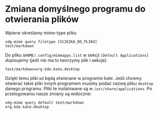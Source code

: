 # Zmiana domyślnego programu do otwierania plików

Wpierw określamy mime-type pliku

```
xdg-mime query filetype [SCIEZKA_DO_PLIKU]
text/markdown
```

Do pliku `$HOME/.config/mimeapps.list` w sekcji `[Default Applications]` dopisujemy (jeśli nie ma to tworzymy plik i sekcje):

```
text/markdown=org.kde.kate.desktop
```
Dzięki temu pliki `md` będą otwierane w programie kate. Jeśli chcemy otwierać takie pliki innym programem musimy podać nazwę pliku `desktop` danego programu. Pliki te instalowane są w `/usr/share/applications`.
Po przelogowaniu nasze zmiany są widoczne:

```
xdg-mime query default text/markdown
org.kde.kate.desktop
```
